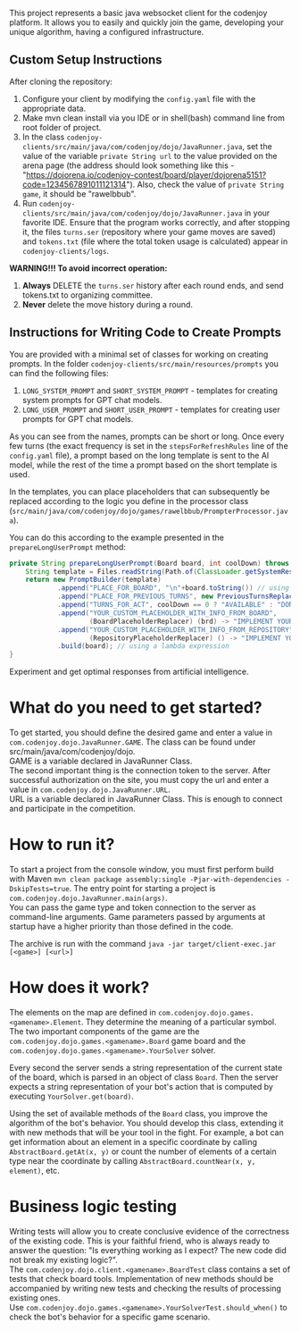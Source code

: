 This project represents a basic java websocket client for the codenjoy platform.
It allows you to easily and quickly join the game, developing your unique algorithm, having a configured infrastructure.

## Custom Setup Instructions

After cloning the repository:

1. Configure your client by modifying the `config.yaml` file with the appropriate data.
2. Make mvn clean install via you IDE or in shell(bash) command line from root folder of project.
3. In the class `codenjoy-clients/src/main/java/com/codenjoy/dojo/JavaRunner.java`, set the value of the variable `private String url` to the value provided on the arena page (the address should look something like this - "https://dojorena.io/codenjoy-contest/board/player/dojorena5151?code=1234567891011121314"). Also, check the value of `private String game`, it should be "rawelbbub".
4. Run `codenjoy-clients/src/main/java/com/codenjoy/dojo/JavaRunner.java` in your favorite IDE. Ensure that the program works correctly, and after stopping it, the files `turns.ser` (repository where your game moves are saved) and `tokens.txt` (file where the total token usage is calculated) appear in `codenjoy-clients/logs`.

**WARNING!!! To avoid incorrect operation:**
1. **Always** DELETE the `turns.ser` history after each round ends, and send tokens.txt to organizing committee.
2. **Never** delete the move history during a round.

## Instructions for Writing Code to Create Prompts

You are provided with a minimal set of classes for working on creating prompts. In the folder `codenjoy-clients/src/main/resources/prompts` you can find the following files:
1. `LONG_SYSTEM_PROMPT` and `SHORT_SYSTEM_PROMPT` - templates for creating system prompts for GPT chat models.
2. `LONG_USER_PROMPT` and `SHORT_USER_PROMPT` - templates for creating user prompts for GPT chat models.

As you can see from the names, prompts can be short or long. Once every few turns (the exact frequency is set in the `stepsForRefreshRules` line of the `config.yaml` file), a prompt based on the long template is sent to the AI model, while the rest of the time a prompt based on the short template is used.

In the templates, you can place placeholders that can subsequently be replaced according to the logic you define in the processor class (`src/main/java/com/codenjoy/dojo/games/rawelbbub/PrompterProcessor.java`).

You can do this according to the example presented in the `prepareLongUserPrompt` method:

```java
private String prepareLongUserPrompt(Board board, int coolDown) throws URISyntaxException, IOException {
    String template = Files.readString(Path.of(ClassLoader.getSystemResource("prompts/LONG_USER_PROMPT").toURI()));
    return new PromptBuilder(template)
            .append("PLACE_FOR_BOARD", "\n"+board.toString()) // using simple logic
            .append("PLACE_FOR_PREVIOUS_TURNS", new PreviousTurnsReplacer()) // creating your custom class implementing the RepositoryPlaceholderReplacer interface
            .append("TURNS_FOR_ACT", coolDown == 0 ? "AVAILABLE" : "DONT SHOOT, it will be available in " + coolDown + " turns") // manually inserting text
            .append("YOUR_CUSTOM_PLACEHOLDER_WITH_INFO_FROM_BOARD", 
                    (BoardPlaceholderReplacer) (brd) -> "IMPLEMENT YOUR LOGIC HERE") // using a lambda expression
            .append("YOUR_CUSTOM_PLACEHOLDER_WITH_INFO_FROM_REPOSITORY",
                    (RepositoryPlaceholderReplacer) () -> "IMPLEMENT YOUR LOGIC HERE")
            .build(board); // using a lambda expression
}
```
Experiment and get optimal responses from artificial intelligence.

# What do you need to get started?
To get started, you should define the desired game and enter a value in `com.codenjoy.dojo.JavaRunner.GAME`. The class can be found under src/main/java/com/codenjoy/dojo. \
GAME is a variable declared in JavaRunner Class.\
The second important thing is the connection token to the server. After successful authorization on the site, you must copy the url
and enter a value in `com.codenjoy.dojo.JavaRunner.URL`. \
URL is a variable declared in JavaRunner Class.
This is enough to connect and participate in the competition.

# How to run it?
To start a project from the console window, you must first perform build with Maven `mvn clean package assembly:single -Pjar-with-dependencies -DskipTests=true`.
The entry point for starting a project is `com.codenjoy.dojo.JavaRunner.main(args)`. \
You can pass the game type and token connection to the server as command-line arguments.
Game parameters passed by arguments at startup have a higher priority than those defined in the code.

The archive is run with the command `java -jar target/client-exec.jar [<game>] [<url>]`

# How does it work?
The elements on the map are defined in `com.codenjoy.dojo.games.<gamename>.Element`. They determine the meaning of a particular symbol.
The two important components of the game are the `com.codenjoy.dojo.games.<gamename>.Board` game board 
and the `com.codenjoy.dojo.games.<gamename>.YourSolver` solver.

Every second the server sends a string representation of the current state of the board, which is parsed in an object of class `Board`.
Then the server expects a string representation of your bot's action that is computed by executing `YourSolver.get(board)`.

Using the set of available methods of the `Board` class, you improve the algorithm of the bot's behavior.
You should develop this class, extending it with new methods that will be your tool in the fight.
For example, a bot can get information about an element in a specific coordinate by calling `AbstractBoard.getAt(x, y)`
or count the number of elements of a certain type near the coordinate by calling `AbstractBoard.countNear(x, y, element)`, etc.

# Business logic testing
Writing tests will allow you to create conclusive evidence of the correctness of the existing code.
This is your faithful friend, who is always ready to answer the question: "Is everything working as I expect? The new code did not break my existing logic?". \
The `com.codenjoy.dojo.client.<gamename>.BoardTest` class contains a set of tests that check board tools.
Implementation of new methods should be accompanied by writing new tests and checking the results of processing existing ones. \
Use `com.codenjoy.dojo.games.<gamename>.YourSolverTest.should_when()` to check the bot's behavior for a specific game scenario.